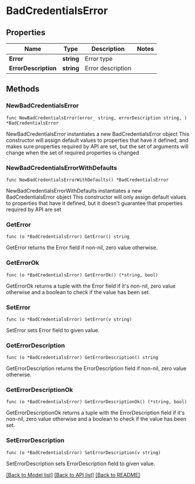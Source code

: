 # BadCredentialsError

## Properties

Name | Type | Description | Notes
------------ | ------------- | ------------- | -------------
**Error** | **string** | Error type | 
**ErrorDescription** | **string** | Error description | 

## Methods

### NewBadCredentialsError

`func NewBadCredentialsError(error_ string, errorDescription string, ) *BadCredentialsError`

NewBadCredentialsError instantiates a new BadCredentialsError object
This constructor will assign default values to properties that have it defined,
and makes sure properties required by API are set, but the set of arguments
will change when the set of required properties is changed

### NewBadCredentialsErrorWithDefaults

`func NewBadCredentialsErrorWithDefaults() *BadCredentialsError`

NewBadCredentialsErrorWithDefaults instantiates a new BadCredentialsError object
This constructor will only assign default values to properties that have it defined,
but it doesn't guarantee that properties required by API are set

### GetError

`func (o *BadCredentialsError) GetError() string`

GetError returns the Error field if non-nil, zero value otherwise.

### GetErrorOk

`func (o *BadCredentialsError) GetErrorOk() (*string, bool)`

GetErrorOk returns a tuple with the Error field if it's non-nil, zero value otherwise
and a boolean to check if the value has been set.

### SetError

`func (o *BadCredentialsError) SetError(v string)`

SetError sets Error field to given value.


### GetErrorDescription

`func (o *BadCredentialsError) GetErrorDescription() string`

GetErrorDescription returns the ErrorDescription field if non-nil, zero value otherwise.

### GetErrorDescriptionOk

`func (o *BadCredentialsError) GetErrorDescriptionOk() (*string, bool)`

GetErrorDescriptionOk returns a tuple with the ErrorDescription field if it's non-nil, zero value otherwise
and a boolean to check if the value has been set.

### SetErrorDescription

`func (o *BadCredentialsError) SetErrorDescription(v string)`

SetErrorDescription sets ErrorDescription field to given value.



[[Back to Model list]](../README.md#documentation-for-models) [[Back to API list]](../README.md#documentation-for-api-endpoints) [[Back to README]](../README.md)



